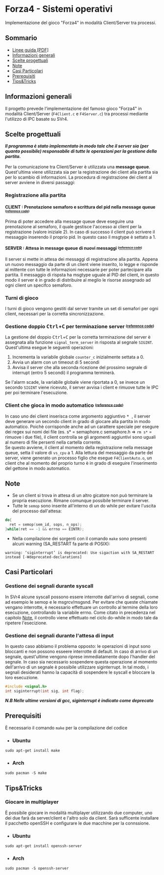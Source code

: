 # Forza4 - Sistemi operativi
Implementazione del gioco "Forza4" in modalità Client/Server tra processi.

## Sommario
* [Linee guida [PDF]](Doc/2022-23ElaboratoSystemCall.pdf)
* [Informazioni generali](#informazioni-generali)
* [Scelte progettuali](#scelte-progettuali)
* [Note](#note)
* [Casi Particolari](#casi-particolari)
* [Prerequisiti](#prerequisiti)
* [Tips&Tricks](#tips&triks)

## Informazioni generali
Il progetto prevede l'implementazione del famoso gioco "Forza4" in modalità Client/Server (```F4Client.c``` e ```F4Server.c```) tra processi mediante l'utilizzo di IPC basate su SVr4.

## Scelte progettuali
***Il programma è stato implementato in modo tale che il server sia (per quanto possibile) responsabile di tutte le operazioni per la gestione della partita.***<br><br>
Per la comunicazione tra Client/Server è utilizzata una **message queue**. Quest'ultima viene utilizzata sia per la registrazione dei client alla partita sia per lo scambio di informazioni. La procedura di registrazione dei client al server avviene in diversi passaggi:
### Registrazione alla partita
#### CLIENT : Prenotazione semaforo e scrittura del pid nella message queue <sup><sub>([reference code](https://github.com/Phil-Peret/ElaboratoSO/blob/da4bfc393a1c99d7fff16d4af7d4908eb8de48f8/F4Client.c#L202-L207))</sub></sup>
Prima di poter accedere alla message queue deve eseguire una prenotazione al semaforo, il quale gestisce l'accesso ai client per la registrazione (valore iniziale 2). In caso di successo il client può scrivere il messaggio inserendo il proprio pid. In questo caso il msgtype è settato a 1. 
#### SERVER : Attesa in message queue di nuovi messaggi <sup><sub>([reference code](https://github.com/Phil-Peret/ElaboratoSO/blob/c27a4536276f16b026af7afcb3efffe40d8bff1a/F4Server.c#L239-L272))</sub></sup>
Il server si mette in attesa dei messaggi di registrazione alla partita. Appena un nuovo messaggio da parte di un client viene inserito, lo legge e risponde al mittente con tutte le informazioni necessarie per poter partecipare alla partita. Il messaggio di rispsta ha msgtype uguale al PID del client, in questo modo il server è in grado di distribuire al meglio le risorse assegnado ad ogni client un specifco semaforo.
### Turni di gioco
I turni di gioco vengono gestiti dal server tramite un set di semafori per ogni client, necessari per la corretta sincronizzazione.

### Gestione doppio <kbd>Ctrl</kbd>+<kbd>C</kbd> per terminazione server <sup><sub>([reference code](https://github.com/Phil-Peret/ElaboratoSO/blob/1a1804c8deef69775ce23bc0480be666b0c4aa3f/F4Client.c#L117-L146))</sub></sup>
La gestione del doppio <kbd>Ctrl</kbd>+<kbd>C</kbd> per la corretta terminazione del server è assegnata alla funzione ```signal_term_server``` in risposta al segnale ```SIGINT```. Quest'ultima esegue le seguenti operazioni:
1. Incrementa la variabile globale ```counter_c``` inizialmente settata a 0.  
2. Avvia un alarm con un timeout di 5 secondi 
3. Avvisa il server che alla seconda ricezione del prossimo segnale di interrupt (entro 5 secondi) il programma terminerà. 

Se l'alarm scade, la variabile globale viene riportata a 0, se invece un secondo ```SIGINT``` viene ricevuto, il server avvisa i client e rimuove tutte le IPC per poi terminare l'esecuzione.

### Client che gioca in modo automatico <sup><sub>([reference code](https://github.com/Phil-Peret/ElaboratoSO/blob/474bfe9c03b3bfcf7941827000c28fcc5b04c923/F4ClientAuto.c#L244-L271))</sub></sup>
In caso uno dei client inserisca come argomento aggiuntivo <kbd> * </kbd>, il server deve generare un secondo client in grado di giocare alla partita in modo automatico. Poichè corrisponde anche ad un carattere speciale per esegure dei regex sui nomi dei file (es. s* = semaphore.c  semaphore.h => ```rm s*``` = rimuove i due file), il client controlla se gli argomenti aggiuntivi sono uguali al numero di file persenti nella cartella corrente. <br>
Se questo avviene, il client al momento della registrazione nella message queue, setta il valore di ```vs_cpu``` a 1. Alla lettura del messaggio da parte del server, viene generato un processo figlio che esegue  ```F4ClientAuto.o```, un client che al momento del proprio turno è in grado di eseguire l'inserimento del gettone in modo automatico.

## Note
* Se un client si trova in attesa di un altro gicatore non può terminare la propria esecuzione. Rimane comunque possibile terminare il server. 
* Tutte le ```semop``` sono inserite all'interno di un do while per evitare l'uscita del processo dall'attesa:
```c
do{
  ret = semop(sem_id, sops, n_ops);
}while(ret == -1 && errno == EINTR);
```
* Nella compilazione dei sorgenti con il comando ```make``` sono presenti alcuni warning (SA_RESTART fa parte di POSIX):
```
warning: ‘siginterrupt’ is deprecated: Use sigaction with SA_RESTART instead [-Wdeprecated-declarations]
```
## Casi Particolari
### Gestione dei segnali durante syscall
In SVr4 alcune syscall possono essere interrotte dall'arrivo di segnali, come ad esempio le semop e le msgrcv/msgsnd. Per evitare che queste chiamate vengano interrotte, è necessario effettuare un controllo al termine della loro esecuzione, controllando la variabile errno.
Come citato in precedenza nel capitolo [Note](#note), il controllo viene effettuato nel ciclo do-while in modo tale da ripetere l'esecizione.

### Gestione dei segnali durante l'attesa di input
In questo caso abbiamo il problema opposto: le operazioni di input sono bloccanti e non possono esseere interrotte di default. In caso di arrivo di un segnale, quest'ultime vengono riprese immediatamente dopo l'handler del segnale. In caso sia necessario sospendere questa operazione al momento dell'arrivo di un segnale è possibile utilizzare siginterrupt. In tal modo, i segnali desiderati hanno la capacità di sospendere le syscall e bloccare la loro esecuzione.
```c
#include <signal.h>
int siginterrupt(int sig, int flag);
```
***N.B Nelle ultime versioni di gcc, siginterrupt è indicato come deprecato***
## Prerequisiti
È necessario il comando ```make``` per la compilazione del codice
* ### Ubuntu
```
sudo apt-get install make
```
* ### Arch
```
sudo pacman -S make
```

## Tips&Tricks
### Giocare in multiplayer
È possibile giocare in modalità multiplayer utilizzando due computer, uno dei due farà da server/client e l'altro solo da client. Sarà sufficente installare il pacchetto openSSH e configurare le due macchine per la connssione.

* ### Ubuntu
```
sudo apt-get install openssh-server
```
* ### Arch
```
sudo pacman -S openssh-server
```


